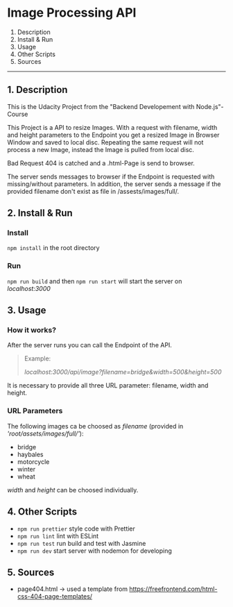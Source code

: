 # Image Processing API

1. Description
2. Install & Run
3. Usage
4. Other Scripts
5. Sources

---

## 1. Description

This is the Udacity Project from the "Backend Developement with Node.js"-Course

This Project is a API to resize Images. With a request with filename, width and height parameters to the Endpoint you get a resized Image in Browser Window and saved to local disc. Repeating the same request will not process a new Image, instead the Image is pulled from local disc.

Bad Request 404 is catched and a .html-Page is send to browser.

The server sends messages to browser if the Endpoint is requested with missing/without parameters. In addition, the server sends a message if the provided filename don't exist as file in /assests/images/full/.

## 2. Install & Run

### Install

`npm install` in the root directory

### Run

`npm run build` and then `npm run start` will start the server on _localhost:3000_

## 3. Usage

### How it works?

After the server runs you can call the Endpoint of the API.

> Example:<br>
>
> _localhost:3000/api/image?filename=bridge&width=500&height=500_

It is necessary to provide all three URL parameter: filename, width and height.

### URL Parameters

The following images ca be choosed as _filename_
(provided in _'root/assets/images/full/'_):

- bridge
- haybales
- motorcycle
- winter
- wheat

_width_ and _height_ can be choosed individually.

## 4. Other Scripts

- `npm run prettier` style code with Prettier
- `npm run lint` lint with ESLint
- `npm run test` run build and test with Jasmine
- `npm run dev` start server with nodemon for developing

## 5. Sources

- page404.html -> used a template from https://freefrontend.com/html-css-404-page-templates/
